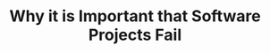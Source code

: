 ---
title: Why it is Important that Software Projects Fail
link: https://www.berglas.org/Articles/ImportantThatSoftwareFails/ImportantThatSoftwareFails.html
---